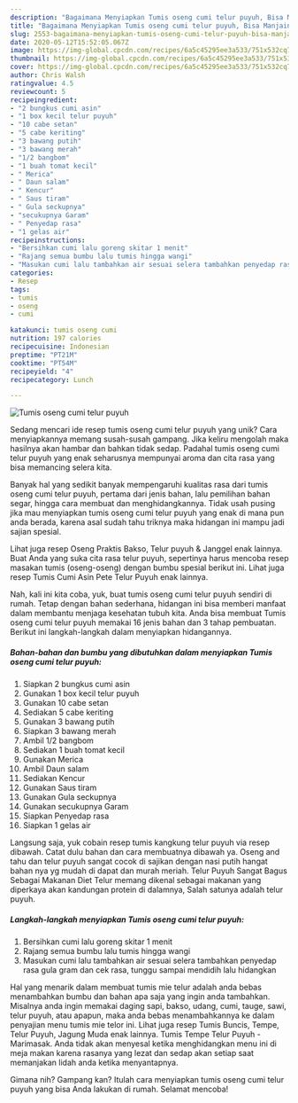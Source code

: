 ```yaml
---
description: "Bagaimana Menyiapkan Tumis oseng cumi telur puyuh, Bisa Manjain Lidah"
title: "Bagaimana Menyiapkan Tumis oseng cumi telur puyuh, Bisa Manjain Lidah"
slug: 2553-bagaimana-menyiapkan-tumis-oseng-cumi-telur-puyuh-bisa-manjain-lidah
date: 2020-05-12T15:52:05.067Z
image: https://img-global.cpcdn.com/recipes/6a5c45295ee3a533/751x532cq70/tumis-oseng-cumi-telur-puyuh-foto-resep-utama.jpg
thumbnail: https://img-global.cpcdn.com/recipes/6a5c45295ee3a533/751x532cq70/tumis-oseng-cumi-telur-puyuh-foto-resep-utama.jpg
cover: https://img-global.cpcdn.com/recipes/6a5c45295ee3a533/751x532cq70/tumis-oseng-cumi-telur-puyuh-foto-resep-utama.jpg
author: Chris Walsh
ratingvalue: 4.5
reviewcount: 5
recipeingredient:
- "2 bungkus cumi asin"
- "1 box kecil telur puyuh"
- "10 cabe setan"
- "5 cabe keriting"
- "3 bawang putih"
- "3 bawang merah"
- "1/2 bangbom"
- "1 buah tomat kecil"
- " Merica"
- " Daun salam"
- " Kencur"
- " Saus tiram"
- " Gula seckupnya"
- "secukupnya Garam"
- " Penyedap rasa"
- "1 gelas air"
recipeinstructions:
- "Bersihkan cumi lalu goreng skitar 1 menit"
- "Rajang semua bumbu lalu tumis hingga wangi"
- "Masukan cumi lalu tambahkan air sesuai selera tambahkan penyedap rasa gula gram dan cek rasa, tunggu sampai mendidih lalu hidangkan"
categories:
- Resep
tags:
- tumis
- oseng
- cumi

katakunci: tumis oseng cumi 
nutrition: 197 calories
recipecuisine: Indonesian
preptime: "PT21M"
cooktime: "PT54M"
recipeyield: "4"
recipecategory: Lunch

---
```



![Tumis oseng cumi telur puyuh](https://img-global.cpcdn.com/recipes/6a5c45295ee3a533/751x532cq70/tumis-oseng-cumi-telur-puyuh-foto-resep-utama.jpg)

Sedang mencari ide resep tumis oseng cumi telur puyuh yang unik? Cara menyiapkannya memang susah-susah gampang. Jika keliru mengolah maka hasilnya akan hambar dan bahkan tidak sedap. Padahal tumis oseng cumi telur puyuh yang enak seharusnya mempunyai aroma dan cita rasa yang bisa memancing selera kita.

Banyak hal yang sedikit banyak mempengaruhi kualitas rasa dari tumis oseng cumi telur puyuh, pertama dari jenis bahan, lalu pemilihan bahan segar, hingga cara membuat dan menghidangkannya. Tidak usah pusing jika mau menyiapkan tumis oseng cumi telur puyuh yang enak di mana pun anda berada, karena asal sudah tahu triknya maka hidangan ini mampu jadi sajian spesial.

Lihat juga resep Oseng Praktis Bakso, Telur puyuh &amp; Janggel enak lainnya. Buat Anda yang suka cita rasa telur puyuh, sepertinya harus mencoba resep masakan tumis (oseng-oseng) dengan bumbu spesial berikut ini. Lihat juga resep Tumis Cumi Asin Pete Telur Puyuh enak lainnya.


Nah, kali ini kita coba, yuk, buat tumis oseng cumi telur puyuh sendiri di rumah. Tetap dengan bahan sederhana, hidangan ini bisa memberi manfaat dalam membantu menjaga kesehatan tubuh kita. Anda bisa membuat Tumis oseng cumi telur puyuh memakai 16 jenis bahan dan 3 tahap pembuatan. Berikut ini langkah-langkah dalam menyiapkan hidangannya.

<!--inarticleads1-->

##### Bahan-bahan dan bumbu yang dibutuhkan dalam menyiapkan Tumis oseng cumi telur puyuh:

1. Siapkan 2 bungkus cumi asin
1. Gunakan 1 box kecil telur puyuh
1. Gunakan 10 cabe setan
1. Sediakan 5 cabe keriting
1. Gunakan 3 bawang putih
1. Siapkan 3 bawang merah
1. Ambil 1/2 bangbom
1. Sediakan 1 buah tomat kecil
1. Gunakan  Merica
1. Ambil  Daun salam
1. Sediakan  Kencur
1. Gunakan  Saus tiram
1. Gunakan  Gula seckupnya
1. Gunakan secukupnya Garam
1. Siapkan  Penyedap rasa
1. Siapkan 1 gelas air


Langsung saja, yuk cobain resep tumis kangkung telur puyuh via resep dibawah. Catat dulu bahan dan cara membuatnya dibawah ya. Oseng and tahu dan telur puyuh sangat cocok di sajikan dengan nasi putih hangat bahan nya yg mudah di dapat dan murah meriah. Telur Puyuh Sangat Bagus Sebagai Makanan Diet Telur memang dikenal sebagai makanan yang diperkaya akan kandungan protein di dalamnya, Salah satunya adalah telur puyuh. 

<!--inarticleads2-->

##### Langkah-langkah menyiapkan Tumis oseng cumi telur puyuh:

1. Bersihkan cumi lalu goreng skitar 1 menit
1. Rajang semua bumbu lalu tumis hingga wangi
1. Masukan cumi lalu tambahkan air sesuai selera tambahkan penyedap rasa gula gram dan cek rasa, tunggu sampai mendidih lalu hidangkan


Hal yang menarik dalam membuat tumis mie telur adalah anda bebas menambahkan bumbu dan bahan apa saja yang ingin anda tambahkan. Misalnya anda ingin memakai daging sapi, bakso, udang, cumi, tauge, sawi, telur puyuh, atau apapun, maka anda bebas menambahkannya ke dalam penyajian menu tumis mie telor ini. Lihat juga resep Tumis Buncis, Tempe, Telur Puyuh, Jagung Muda enak lainnya. Tumis Tempe Telur Puyuh - Marimasak. Anda tidak akan menyesal ketika menghidangkan menu ini di meja makan karena rasanya yang lezat dan sedap akan setiap saat memanjakan lidah anda ketika menyantapnya. 

Gimana nih? Gampang kan? Itulah cara menyiapkan tumis oseng cumi telur puyuh yang bisa Anda lakukan di rumah. Selamat mencoba!
